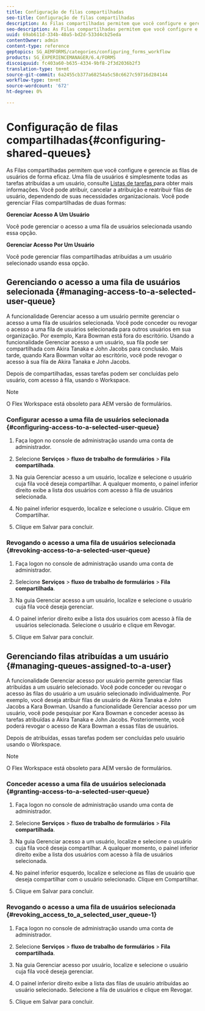 ```yaml
---
title: Configuração de filas compartilhadas
seo-title: Configuração de filas compartilhadas
description: As Filas compartilhadas permitem que você configure e gerencie as filas de usuários de forma eficaz. Saiba como configurar filas compartilhadas.
seo-description: As Filas compartilhadas permitem que você configure e gerencie as filas de usuários de forma eficaz. Saiba como configurar filas compartilhadas.
uuid: 69ab611d-334b-40a5-bd2d-533d4cb25eda
contentOwner: admin
content-type: reference
geptopics: SG_AEMFORMS/categories/configuring_forms_workflow
products: SG_EXPERIENCEMANAGER/6.4/FORMS
discoiquuid: fc403a60-b635-4334-9bf8-2f3d2036b2f3
translation-type: tm+mt
source-git-commit: 6a2455cb377a68254a5c58c6627c59716d284144
workflow-type: tm+mt
source-wordcount: '672'
ht-degree: 0%

---
```



# Configuração de filas compartilhadas{#configuring-shared-queues}

As Filas compartilhadas permitem que você configure e gerencie as filas de usuários de forma eficaz. Uma fila de usuários é simplesmente todas as tarefas atribuídas a um usuário, consulte [Listas de tarefas ](https://help.adobe.com/en_US/livecycle/11.0/WorkspaceHelp/WS92d06802c76abadb-2b6ab502126beb6ba2f-7ffc.2.html) para obter mais informações. Você pode atribuir, cancelar a atribuição e reatribuir filas de usuário, dependendo de suas necessidades organizacionais. Você pode gerenciar Filas compartilhadas de duas formas:

**Gerenciar Acesso A Um Usuário**

Você pode gerenciar o acesso a uma fila de usuários selecionada usando essa opção.

**Gerenciar Acesso Por Um Usuário**

Você pode gerenciar filas compartilhadas atribuídas a um usuário selecionado usando essa opção.

## Gerenciando o acesso a uma fila de usuários selecionada {#managing-access-to-a-selected-user-queue}

A funcionalidade Gerenciar acesso a um usuário permite gerenciar o acesso a uma fila de usuários selecionada. Você pode conceder ou revogar o acesso a uma fila de usuários selecionada para outros usuários em sua organização. Por exemplo, Kara Bowman está fora do escritório. Usando a funcionalidade Gerenciar acesso a um usuário, sua fila pode ser compartilhada com Akira Tanaka e John Jacobs para conclusão. Mais tarde, quando Kara Bowman voltar ao escritório, você pode revogar o acesso à sua fila de Akira Tanaka e John Jacobs.

Depois de compartilhadas, essas tarefas podem ser concluídas pelo usuário, com acesso à fila, usando o Workspace.

>[!NOTE]
>
>O Flex Workspace está obsoleto para AEM versão de formulários.

### Configurar acesso a uma fila de usuários selecionada {#configuring-access-to-a-selected-user-queue}

1. Faça logon no console de administração usando uma conta de administrador.
1. Selecione **Serviços** > **fluxo de trabalho de formulários** > **Fila compartilhada**.

1. Na guia Gerenciar acesso a um usuário, localize e selecione o usuário cuja fila você deseja compartilhar. A qualquer momento, o painel inferior direito exibe a lista dos usuários com acesso à fila de usuários selecionada.
1. No painel inferior esquerdo, localize e selecione o usuário. Clique em Compartilhar.
1. Clique em Salvar para concluir.

### Revogando o acesso a uma fila de usuários selecionada {#revoking-access-to-a-selected-user-queue}

1. Faça logon no console de administração usando uma conta de administrador.
1. Selecione **Serviços** > **fluxo de trabalho de formulários** > **Fila compartilhada**.

1. Na guia Gerenciar acesso a um usuário, localize e selecione o usuário cuja fila você deseja gerenciar.
1. O painel inferior direito exibe a lista dos usuários com acesso à fila de usuários selecionada. Selecione o usuário e clique em Revogar.
1. Clique em Salvar para concluir.

## Gerenciando filas atribuídas a um usuário {#managing-queues-assigned-to-a-user}

A funcionalidade Gerenciar acesso por usuário permite gerenciar filas atribuídas a um usuário selecionado. Você pode conceder ou revogar o acesso às filas do usuário a um usuário selecionado individualmente. Por exemplo, você deseja atribuir filas de usuário de Akira Tanaka e John Jacobs a Kara Bowman. Usando a funcionalidade Gerenciar acesso por um usuário, você pode pesquisar por Kara Bowman e conceder acesso às tarefas atribuídas a Akira Tanaka e John Jacobs. Posteriormente, você poderá revogar o acesso de Kara Bowman a essas filas de usuários.

Depois de atribuídas, essas tarefas podem ser concluídas pelo usuário usando o Workspace.

>[!NOTE]
>
>O Flex Workspace está obsoleto para AEM versão de formulários.

### Conceder acesso a uma fila de usuários selecionada {#granting-access-to-a-selected-user-queue}

1. Faça logon no console de administração usando uma conta de administrador.
1. Selecione **Serviços** > **fluxo de trabalho de formulários** > **Fila compartilhada**.

1. Na guia Gerenciar acesso a um usuário, localize e selecione o usuário cuja fila você deseja compartilhar. A qualquer momento, o painel inferior direito exibe a lista dos usuários com acesso à fila de usuários selecionada.
1. No painel inferior esquerdo, localize e selecione as filas de usuário que deseja compartilhar com o usuário selecionado. Clique em Compartilhar.
1. Clique em Salvar para concluir.

### Revogando o acesso a uma fila de usuários selecionada {#revoking_access_to_a_selected_user_queue-1}

1. Faça logon no console de administração usando uma conta de administrador.
1. Selecione **Serviços** > **fluxo de trabalho de formulários** > **Fila compartilhada**.

1. Na guia Gerenciar acesso por usuário, localize e selecione o usuário cuja fila você deseja gerenciar.
1. O painel inferior direito exibe a lista das filas de usuário atribuídas ao usuário selecionado. Selecione a fila de usuários e clique em Revogar.
1. Clique em Salvar para concluir.

